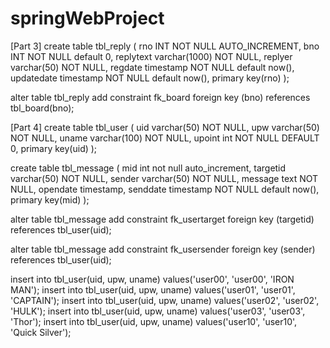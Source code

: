 # springWebProject


[Part 3]
create table tbl_reply (
	rno INT NOT NULL AUTO_INCREMENT,
	bno INT NOT NULL default 0,
	replytext varchar(1000) NOT NULL,
	replyer varchar(50) NOT NULL,
	regdate timestamp NOT NULL default now(),
	updatedate timestamp NOT NULL default now(),
	primary key(rno)
); 

alter table tbl_reply add constraint fk_board
foreign key (bno) references tbl_board(bno);



[Part 4]
create table tbl_user (
	uid varchar(50) NOT NULL,
	upw varchar(50) NOT NULL,
	uname varchar(100) NOT NULL,
	upoint int NOT NULL DEFAULT 0,
	primary key(uid)
); 

create table tbl_message (
	mid int not null auto_increment,
	targetid varchar(50) NOT NULL,
	sender varchar(50) NOT NULL,
	message text NOT NULL,
	opendate timestamp,
	senddate timestamp NOT NULL default now(),
	primary key(mid)
); 

alter table tbl_message add constraint fk_usertarget
foreign key (targetid) references tbl_user(uid);

alter table tbl_message add constraint fk_usersender
foreign key (sender) references tbl_user(uid);

insert into tbl_user(uid, upw, uname) values('user00', 'user00', 'IRON MAN'); 
insert into tbl_user(uid, upw, uname) values('user01', 'user01', 'CAPTAIN'); 
insert into tbl_user(uid, upw, uname) values('user02', 'user02', 'HULK'); 
insert into tbl_user(uid, upw, uname) values('user03', 'user03', 'Thor'); 
insert into tbl_user(uid, upw, uname) values('user10', 'user10', 'Quick Silver'); 